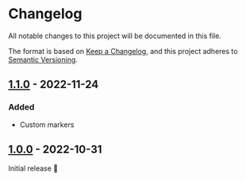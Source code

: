 # Changelog

All notable changes to this project will be documented in this file.

The format is based on [Keep a Changelog](https://keepachangelog.com/en/1.0.0/),
and this project adheres to [Semantic Versioning](https://semver.org/spec/v2.0.0.html).

## [1.1.0] - 2022-11-24

### Added
- Custom markers


## [1.0.0] - 2022-10-31

Initial release 🚀


[1.0.0]: https://github.com/trag1c/Dahlia.rs/releases/tag/1.0.0
[1.1.0]: https://github.com/trag1c/Dahlia.rs/compare/1.0.0...1.1.0